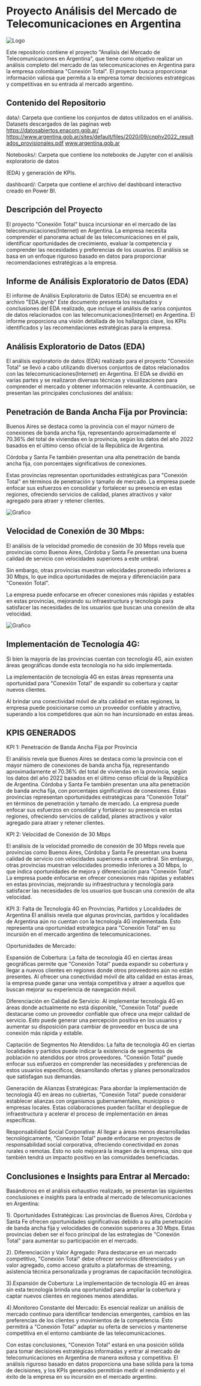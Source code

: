 # Proyecto  Análisis del Mercado de Telecomunicaciones en Argentina
 ![Logo](https://i.postimg.cc/vT5hmHmy/logo-conexion-total.png)

Este repositorio contiene el proyecto "Analisis del Mercado de Telecomunicaciones en Argentina", que tiene como objetivo realizar un análisis completo del mercado de las telecomunicaciones en Argentina para la empresa colombiana "Conexión Total". El proyecto busca proporcionar información valiosa que permita a la empresa tomar decisiones estratégicas y competitivas en su entrada al mercado argentino.

## Contenido del Repositorio
data/: Carpeta que contiene los conjuntos de datos utilizados en el análisis.
Datasets descargados de las paginas web https://datosabiertos.enacom.gob.ar/
                                        https://www.argentina.gob.ar/sites/default/files/2020/09/cnphv2022_resultados_provisionales.pdf
                                        www.argentina.gob.ar

Notebooks/: Carpeta que contiene los notebooks de Jupyter con el análisis exploratorio de datos 

(EDA) y generación de KPIs.

dashboard/: Carpeta que contiene el archivo del dashboard interactivo creado en Power BI.

## Descripción del Proyecto
El proyecto "Conexión Total" busca incursionar en el mercado de las telecomunicaciones(Internet) en Argentina. La empresa necesita comprender el panorama actual de las telecomunicaciones en el país, identificar oportunidades de crecimiento, evaluar la competencia y comprender las necesidades y preferencias de los usuarios. El análisis se basa en un enfoque riguroso basado en datos para proporcionar recomendaciones estratégicas a la empresa.

## Informe de Análisis Exploratorio de Datos (EDA)

El informe de Análisis Exploratorio de Datos (EDA) se encuentra en el archivo "EDA.ipynb" Este documento presenta los resultados y conclusiones del EDA realizado, que incluye el análisis de varios conjuntos de datos relacionados con las telecomunicaciones(Internet) en Argentina. El informe proporciona una visión detallada de los hallazgos clave, los KPIs identificados y las recomendaciones estratégicas para la empresa.

## Análisis Exploratorio de Datos (EDA)
El análisis exploratorio de datos (EDA) realizado para el proyecto "Conexión Total" se llevó a cabo utilizando diversos conjuntos de datos relacionados con las telecomunicaciones(Internet) en Argentina. El EDA se dividió en varias partes y se realizaron diversas técnicas y visualizaciones para comprender el mercado y obtener información relevante. A continuación, se presentan las principales conclusiones del análisis:

## Penetración de Banda Ancha Fija por Provincia:
Buenos Aires se destaca como la provincia con el mayor número de conexiones de banda ancha fija, representando aproximadamente el 70.36% del total de viviendas en la provincia, según los datos del año 2022 basados en el último censo oficial de la República de Argentina.

Córdoba y Santa Fe también presentan una alta penetración de banda ancha fija, con porcentajes significativos de conexiones.

Estas provincias representan oportunidades estratégicas para "Conexión Total" en términos de penetración y tamaño de mercado. La empresa puede enfocar sus esfuerzos en consolidar y fortalecer su presencia en estas regiones, ofreciendo servicios de calidad, planes atractivos y valor agregado para atraer y retener clientes.

![Grafico](https://i.postimg.cc/qMcFp0g0/output.png)

## Velocidad de Conexión de 30 Mbps:
El análisis de la velocidad promedio de conexión de 30 Mbps revela que provincias como Buenos Aires, Córdoba y Santa Fe presentan una buena calidad de servicio con velocidades superiores a este umbral.

Sin embargo, otras provincias muestran velocidades promedio inferiores a 30 Mbps, lo que indica oportunidades de mejora y diferenciación para "Conexión Total".

La empresa puede enfocarse en ofrecer conexiones más rápidas y estables en estas provincias, mejorando su infraestructura y tecnología para satisfacer las necesidades de los usuarios que buscan una conexión de alta velocidad.

![Grafico](https://i.postimg.cc/sgf9hG96/output1.png)

## Implementación de Tecnología 4G:
Si bien la mayoría de las provincias cuentan con tecnología 4G, aún existen áreas geográficas donde esta tecnología no ha sido implementada.

La implementación de tecnología 4G en estas áreas representa una oportunidad para "Conexión Total" de expandir su cobertura y captar nuevos clientes.

Al brindar una conectividad móvil de alta calidad en estas regiones, la empresa puede posicionarse como un proveedor confiable y atractivo, superando a los competidores que aún no han incursionado en estas áreas.


## KPIS GENERADOS

KPI 1: Penetración de Banda Ancha Fija por Provincia

El análisis revela que Buenos Aires se destaca como la provincia con el mayor número de conexiones de banda ancha fija, representando aproximadamente el 70.36% del total de viviendas en la provincia, según los datos del año 2022 basados en el último censo oficial de la República de Argentina. Córdoba y Santa Fe también presentan una alta penetración de banda ancha fija, con porcentajes significativos de conexiones. Estas provincias representan oportunidades estratégicas para "Conexión Total" en términos de penetración y tamaño de mercado. La empresa puede enfocar sus esfuerzos en consolidar y fortalecer su presencia en estas regiones, ofreciendo servicios de calidad, planes atractivos y valor agregado para atraer y retener clientes.

KPI 2: Velocidad de Conexión de 30 Mbps

El análisis de la velocidad promedio de conexión de 30 Mbps revela que provincias como Buenos Aires, Córdoba y Santa Fe presentan una buena calidad de servicio con velocidades superiores a este umbral. Sin embargo, otras provincias muestran velocidades promedio inferiores a 30 Mbps, lo que indica oportunidades de mejora y diferenciación para "Conexión Total". La empresa puede enfocarse en ofrecer conexiones más rápidas y estables en estas provincias, mejorando su infraestructura y tecnología para satisfacer las necesidades de los usuarios que buscan una conexión de alta velocidad.

KPI 3: Falta de Tecnología 4G en Provincias, Partidos y Localidades de Argentina
El análisis revela que algunas provincias, partidos y localidades de Argentina aún no cuentan con la tecnología 4G implementada. Esto representa una oportunidad estratégica para "Conexión Total" en su incursión en el mercado argentino de telecomunicaciones.

Oportunidades de Mercado:

Expansión de Cobertura: La falta de tecnología 4G en ciertas áreas geográficas permite que "Conexión Total" pueda expandir su cobertura y llegar a nuevos clientes en regiones donde otros proveedores aún no están presentes. Al ofrecer una conectividad móvil de alta calidad en estas áreas, la empresa puede ganar una ventaja competitiva y atraer a aquellos que buscan mejorar su experiencia de navegación móvil.

Diferenciación en Calidad de Servicio: Al implementar tecnología 4G en áreas donde actualmente no está disponible, "Conexión Total" puede destacarse como un proveedor confiable que ofrece una mejor calidad de servicio. Esto puede generar una percepción positiva en los usuarios y aumentar su disposición para cambiar de proveedor en busca de una conexión más rápida y estable.

Captación de Segmentos No Atendidos: La falta de tecnología 4G en ciertas localidades y partidos puede indicar la existencia de segmentos de población no atendidos por otros proveedores. "Conexión Total" puede enfocar sus esfuerzos en comprender las necesidades y preferencias de estos usuarios específicos, desarrollando ofertas y planes personalizados que satisfagan sus demandas.

Generación de Alianzas Estratégicas: Para abordar la implementación de tecnología 4G en áreas no cubiertas, "Conexión Total" puede considerar establecer alianzas con organismos gubernamentales, municipios o empresas locales. Estas colaboraciones pueden facilitar el despliegue de infraestructura y acelerar el proceso de implementación en áreas específicas.

Responsabilidad Social Corporativa: Al llegar a áreas menos desarrolladas tecnológicamente, "Conexión Total" puede enfocarse en proyectos de responsabilidad social corporativa, ofreciendo conectividad en zonas rurales o remotas. Esto no solo mejorará la imagen de la empresa, sino que también tendrá un impacto positivo en las comunidades beneficiadas.


## Conclusiones e Insights para Entrar al Mercado:
Basándonos en el análisis exhaustivo realizado, se presentan las siguientes conclusiones e insights para la entrada al mercado de telecomunicaciones en Argentina:

 1). Oportunidades Estratégicas: Las provincias de Buenos Aires, Córdoba y Santa Fe ofrecen oportunidades significativas debido a su alta penetración de banda ancha fija y velocidades de conexión superiores a 30 Mbps. Estas provincias deben ser el foco principal de las estrategias de "Conexión Total" para aumentar su participación en el mercado.

2). Diferenciación y Valor Agregado: Para destacarse en un mercado competitivo, "Conexión Total" debe ofrecer servicios diferenciados y un valor agregado, como acceso gratuito a plataformas de streaming, asistencia técnica personalizada y programas de capacitación tecnológica.

3).Expansión de Cobertura: La implementación de tecnología 4G en áreas sin esta tecnología brinda una oportunidad para ampliar la cobertura y captar nuevos clientes en regiones menos atendidas.

4).Monitoreo Constante del Mercado: Es esencial realizar un análisis de mercado continuo para identificar tendencias emergentes, cambios en las preferencias de los clientes y movimientos de la competencia. Esto permitirá a "Conexión Total" adaptar su oferta de servicios y mantenerse competitiva en el entorno cambiante de las telecomunicaciones.

Con estas conclusiones, "Conexión Total" estará en una posición sólida para tomar decisiones estratégicas informadas y entrar al mercado de telecomunicaciones en Argentina de manera exitosa y competitiva. El análisis riguroso basado en datos proporciona una base sólida para la toma de decisiones, y los KPIs generados permitirán medir el rendimiento y el éxito de la empresa en su incursión en el mercado argentino.





